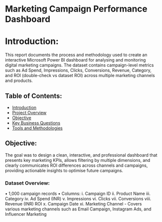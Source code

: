 # Marketing Campaign Performance Dashboard

# Introduction:
This report documents the process and methodology used to create an interactive Microsoft Power BI dashboard for analysing and monitoring digital marketing campaigns. The dataset contains campaign-level metrics such as Ad Spend, Impressions, Clicks, Conversions, Revenue, Category, and ROI (double-check vs dataset ROI) across multiple marketing channels and products.

## Table of Contents:

- [Introduction](#introduction)
- [Project Overview](#project-overview)
- [Objective](#objectives)
- [Key Business Questions](#key-business-questions)
- [Tools and Methodologies](#tools-and-methodologies)

## Objective:
The goal was to design a clean, interactive, and professional dashboard that presents key marketing KPIs, allows filtering by multiple dimensions, and clearly communicates ROI differences across channels and campaigns, providing actionable insights to optimise future campaigns.

### Dataset Overview:
• 1,000 campaign records
• Columns:
i. Campaign ID
ii. Product Name
iii. Category
iv. Ad Spend (INR)
v. Impressions
vi. Clicks
vii. Conversions
viii. Revenue (INR)
ROI
x. Campaign Date
xi. Marketing Channel - Covers various marketing channels such as Email
Campaign, Instagram Ads, and Influencer Marketing
